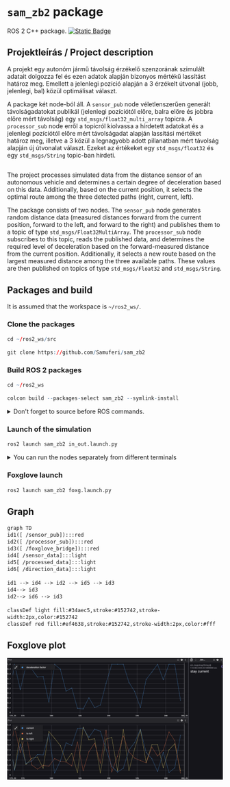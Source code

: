 # `sam_zb2` package
ROS 2 C++ package.  [![Static Badge](https://img.shields.io/badge/ROS_2-Humble-34aec5)](https://docs.ros.org/en/humble/)
## Projektleírás / Project description
A projekt egy autonóm jármű távolság érzékelő szenzorának szimulált adatait dolgozza fel és ezen adatok alapján bizonyos  mértékű lassítást határoz meg. Emellett a jelenlegi pozíció alapján a 3 érzékelt útvonal (jobb, jelenlegi, bal) közül optimálisat választ.

A package két node-ból áll. A `sensor_pub` node véletlenszerűen generált távolságadatokat publikál (jelenlegi pozíciótól előre, balra előre és jobbra előre mért távolság) egy `std_msgs/float32_multi_array` topicra. A `processor_sub` node erről a topicról kiolvassa a hírdetett adatokat és a jelenlegi pozíciótól előre mért távolságadat alapján lassítási mértéket határoz meg, illetve a 3 közül a legnagyobb adott pillanatban mért távolság alapján új útvonalat választ. Ezeket az értékeket egy `std_msgs/float32` és egy `std_msgs/String` topic-ban hírdeti. 
##
The project processes simulated data from the distance sensor of an autonomous vehicle and determines a certain degree of deceleration based on this data. Additionally, based on the current position, it selects the optimal route among the three detected paths (right, current, left).

The package consists of two nodes. The `sensor_pub` node generates random distance data (measured distances forward from the current position, forward to the left, and forward to the right) and publishes them to a topic of type `std_msgs/Float32MultiArray`. The `processor_sub` node subscribes to this topic, reads the published data, and determines the required level of deceleration based on the forward-measured distance from the current position. Additionally, it selects a new route based on the largest measured distance among the three available paths. These values are then published on topics of type `std_msgs/Float32` and `std_msgs/String`.

## Packages and build

It is assumed that the workspace is `~/ros2_ws/`.

### Clone the packages
``` r
cd ~/ros2_ws/src
```
``` r
git clone https://github.com/Samuferi/sam_zb2
```

### Build ROS 2 packages
``` r
cd ~/ros2_ws
```
``` r
colcon build --packages-select sam_zb2 --symlink-install
```

<details>
<summary> Don't forget to source before ROS commands.</summary>

``` bash
source ~/ros2_ws/install/setup.bash
```
</details>

### Launch of the simulation
``` r
ros2 launch sam_zb2 in_out.launch.py
```
<details>
<summary> You can run the nodes separately from different terminals</summary>

``` bash
ros2 run sam_zb2 sensor_pub 
```
``` bash
ros2 run sam_zb2 processor_sub
```
</details>

### Foxglove launch

``` r
ros2 launch sam_zb2 foxg.launch.py
```


## Graph

```mermaid
graph TD
id1([ /sensor_pub]):::red
id2([ /processor_sub]):::red
id3([ /foxglove_bridge]):::red
id4[ /sensor_data]:::light
id5[ /processed_data]:::light
id6[ /direction_data]:::light

id1 --> id4 --> id2 --> id5 --> id3
id4--> id3
id2--> id6 --> id3

classDef light fill:#34aec5,stroke:#152742,stroke-width:2px,color:#152742  
classDef red fill:#ef4638,stroke:#152742,stroke-width:2px,color:#fff
```

## Foxglove plot

![](img/pic1.png)
